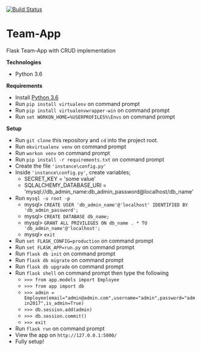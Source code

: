 [![Build Status](https://travis-ci.org/Rwothoromo/Team-App.svg?branch=master)](https://travis-ci.org/Rwothoromo/Team-App)

# Team-App
Flask Team-App with CRUD implementation

**Technologies**
* Python 3.6

**Requirements**
* Install [Python 3.6](https://www.python.org/downloads/)
* Run `pip install virtualenv` on command prompt
* Run `pip install virtualenvwrapper-win` on command prompt
* Run `set WORKON_HOME=%USERPROFILES%\Envs` on command prompt

**Setup**
* Run `git clone` this repository and `cd` into the project root.
* Run `mkvirtualenv venv` on command prompt
* Run `workon venv` on command prompt
* Run `pip install -r requirements.txt` on command prompt
* Create the file `'instance\config.py'`
* Inside `'instance\config.py'`, create variables;
    - SECRET_KEY = 'some value'
    - SQLALCHEMY_DATABASE_URI = 'mysql://db_admin_name:db_admin_password@localhost/db_name'
* Run `mysql -u root -p`
    - mysql> `CREATE USER 'db_admin_name'@'localhost' IDENTIFIED BY 'db_admin_password';`
    - mysql> `CREATE DATABASE db_name;`
    - mysql> `GRANT ALL PRIVILEGES ON db_name . * TO 'db_admin_name'@'localhost';`
    - mysql> `exit`
* Run `set FLASK_CONFIG=production` on command prompt
* Run `set FLASK_APP=run.py` on command prompt
* Run `flask db init` on command prompt
* Run `flask db migrate` on command prompt
* Run `flask db upgrade` on command prompt
* Run `flask shell` on command prompt then type the following
    - `>>> from app.models import Employee`
    - `>>> from app import db`
    - `>>> admin = Employee(email="admin@admin.com",username="admin",password="admin2017",is_admin=True)`
    - `>>> db.session.add(admin)`
    - `>>> db.session.commit()`
    - `>>> exit`
* Run `flask run` on command prompt
* View the app on `http://127.0.0.1:5000/`
* Fully setup!
